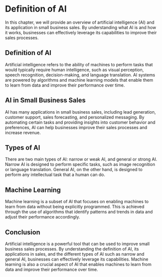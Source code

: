 Definition of AI
======================================================================

In this chapter, we will provide an overview of artificial intelligence (AI) and its application in small business sales. By understanding what AI is and how it works, businesses can effectively leverage its capabilities to improve their sales processes.

Definition of AI
----------------

Artificial intelligence refers to the ability of machines to perform tasks that would typically require human intelligence, such as visual perception, speech recognition, decision-making, and language translation. AI systems are powered by algorithms and machine learning models that enable them to learn from data and improve their performance over time.

AI in Small Business Sales
--------------------------

AI has many applications in small business sales, including lead generation, customer support, sales forecasting, and personalized messaging. By automating certain tasks and providing insights into customer behavior and preferences, AI can help businesses improve their sales processes and increase revenue.

Types of AI
-----------

There are two main types of AI: narrow or weak AI, and general or strong AI. Narrow AI is designed to perform specific tasks, such as image recognition or language translation. General AI, on the other hand, is designed to perform any intellectual task that a human can do.

Machine Learning
----------------

Machine learning is a subset of AI that focuses on enabling machines to learn from data without being explicitly programmed. This is achieved through the use of algorithms that identify patterns and trends in data and adjust their performance accordingly.

Conclusion
----------

Artificial intelligence is a powerful tool that can be used to improve small business sales processes. By understanding the definition of AI, its applications in sales, and the different types of AI such as narrow and general AI, businesses can effectively leverage its capabilities. Machine learning is also a crucial aspect of AI that enables machines to learn from data and improve their performance over time.
